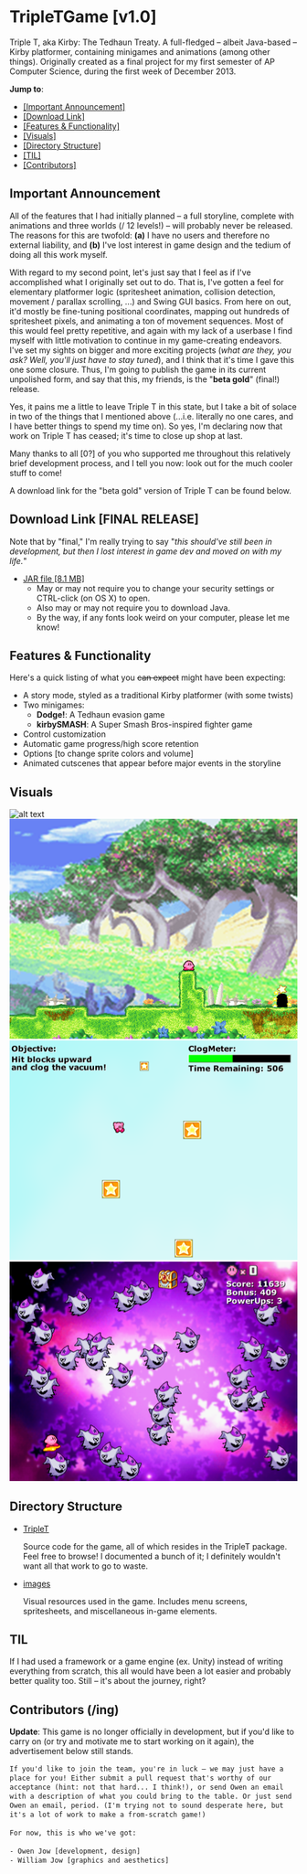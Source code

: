 # TripleTGame [v1.0]
Triple T, aka Kirby: The Tedhaun Treaty. A full-fledged – albeit Java-based – Kirby platformer, containing minigames and animations (among other things). Originally created as a final project for my first semester of AP Computer Science, during the first week of December 2013.

**Jump to**: 

- [[Important Announcement]](#important-announcement)
- [[Download Link]](#download-link-final-release)
- [[Features & Functionality]](#features--functionality)
- [[Visuals]](#visuals)
- [[Directory Structure]](#directory-structure)
- [[TIL]](#til)
- [[Contributors]](#contributors-ing)

## Important Announcement
All of the features that I had initially planned – a full storyline, complete with animations and three worlds (/ 12 levels!) – will probably never be released. The reasons for this are twofold: **(a)** I have no users and therefore no external liability, and **(b)** I've lost interest in game design and the tedium of doing all this work myself. 

With regard to my second point, let's just say that I feel as if I've accomplished what I originally set out to do. That is, I've gotten a feel for elementary platformer logic (spritesheet animation, collision detection, movement / parallax scrolling, ...) and Swing GUI basics. From here on out, it'd mostly be fine-tuning positional coordinates, mapping out hundreds of spritesheet pixels, and animating a ton of movement sequences. Most of this would feel pretty repetitive, and again with my lack of a userbase I find myself with little motivation to continue in my game-creating endeavors. I've set my sights on bigger and more exciting projects (_what are they, you ask? Well, you'll just have to stay tuned_), and I think that it's time I gave this one some closure. Thus, I'm going to publish the game in its current unpolished form, and say that this, my friends, is the "**beta gold**" (final!) release.

Yes, it pains me a little to leave Triple T in this state, but I take a bit of solace in two of the things that I mentioned above (...i.e. literally no one cares, and I have better things to spend my time on). So yes, I'm declaring now that work on Triple T has ceased; it's time to close up shop at last.

Many thanks to all [0?] of you who supported me throughout this relatively brief development process, and I tell you now: look out for the much cooler stuff to come!

A download link for the "beta gold" version of Triple T can be found below.

## Download Link [FINAL RELEASE]
Note that by "final," I'm really trying to say "_this should've still been in development, but then I lost interest in game dev and moved on with my life._"

- [JAR file [8.1 MB]](../master/dist/v1.0/TripleT.jar?raw=true)
  - May or may not require you to change your security settings or CTRL-click (on OS X) to open.
  - Also may or may not require you to download Java.
  - By the way, if any fonts look weird on your computer, please let me know!

## Features & Functionality
Here's a quick listing of what you ~~can expect~~ might have been expecting:

- A story mode, styled as a traditional Kirby platformer (with some twists)
- Two minigames:
  - **Dodge!**: A Tedhaun evasion game
  - **kirbySMASH**: A Super Smash Bros-inspired fighter game
- Control customization
- Automatic game progress/high score retention
- Options [to change sprite colors and volume]
- Animated cutscenes that appear before major events in the storyline

## Visuals
![alt text](https://cloud.githubusercontent.com/assets/8358648/8349809/def99f52-1ad4-11e5-9b4d-1ce7ddd340d2.png "Minigame menu")
![alt text](https://github.com/ohjay/TripleTGame/blob/master/sample_imgs/sample1-1.png "The first level")
![alt text](https://github.com/ohjay/TripleTGame/blob/master/sample_imgs/sample1-2.png "The second level")
![alt text](https://github.com/ohjay/TripleTGame/blob/master/sample_imgs/sample-dodge.png "Dodge!: the minigame")

## Directory Structure
- [TripleT](https://github.com/ohjay/TripleTGame/tree/master/TripleT)

   Source code for the game, all of which resides in the TripleT package. Feel free to browse! I documented a bunch of it; I definitely wouldn't want all that work to go to waste.
- [images](https://github.com/ohjay/TripleTGame/tree/master/images)

   Visual resources used in the game. Includes menu screens, spritesheets, and miscellaneous in-game elements.

## TIL
If I had used a framework or a game engine (ex. Unity) instead of writing everything from scratch, this all would have been a lot easier and probably better quality too. Still – it's about the journey, right?

## Contributors (/ing)
**Update**: This game is no longer officially in development, but if you'd like to carry on (or try and motivate me to start working on it again), the advertisement below still stands.

```
If you'd like to join the team, you're in luck – we may just have a place for you! Either submit a pull request that's worthy of our acceptance (hint: not that hard... I think!), or send Owen an email with a description of what you could bring to the table. Or just send Owen an email, period. (I'm trying not to sound desperate here, but it's a lot of work to make a from-scratch game!)

For now, this is who we've got:

- Owen Jow [development, design]
- William Jow [graphics and aesthetics]
```
